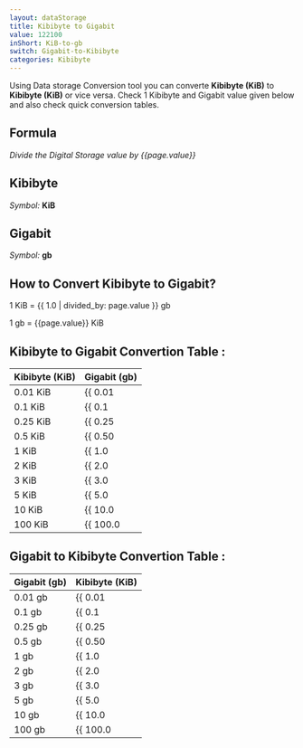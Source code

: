 ```yaml
---
layout: dataStorage
title: Kibibyte to Gigabit
value: 122100
inShort: KiB-to-gb
switch: Gigabit-to-Kibibyte
categories: Kibibyte
---
```


Using Data storage Conversion tool you can converte **Kibibyte (KiB)** to **Kibibyte (KiB)** or vice versa. Check 1 Kibibyte and Gigabit value given below and also check quick conversion tables.

## Formula
*Divide the Digital Storage value by {{page.value}}*

## Kibibyte
*Symbol:* **KiB**

## Gigabit
*Symbol:* **gb**

## How to Convert Kibibyte to Gigabit?

1 KiB = {{ 1.0 | divided_by: page.value }} gb

1 gb = {{page.value}} KiB


## Kibibyte to Gigabit Convertion Table :

| Kibibyte (KiB) | Gigabit (gb) |
| ---- | ---- |
| 0.01 KiB | {{ 0.01 | divided_by: page.value }} gb |
| 0.1 KiB | {{ 0.1 | divided_by: page.value }} gb |
| 0.25 KiB | {{ 0.25 | divided_by: page.value }} gb |
| 0.5 KiB | {{ 0.50 | divided_by: page.value }} gb |
| 1 KiB | {{ 1.0 | divided_by: page.value }} gb |
| 2 KiB | {{ 2.0 | divided_by: page.value }} gb |
| 3 KiB | {{ 3.0 | divided_by: page.value }} gb |
| 5 KiB | {{ 5.0 | divided_by: page.value }} gb |
| 10 KiB | {{ 10.0 | divided_by: page.value }} gb |
| 100 KiB | {{ 100.0 | divided_by: page.value }} gb |

## Gigabit to Kibibyte Convertion Table :

| Gigabit (gb) | Kibibyte (KiB) |
| ---- | ---- |
| 0.01 gb | {{ 0.01 | times: page.value }} KiB |
| 0.1 gb | {{ 0.1 | times: page.value }} KiB |
| 0.25 gb | {{ 0.25 | times: page.value }} KiB |
| 0.5 gb | {{ 0.50 | times: page.value }} KiB |
| 1 gb | {{ 1.0 | times: page.value }} KiB |
| 2 gb | {{ 2.0 | times: page.value }} KiB |
| 3 gb | {{ 3.0 | times: page.value }} KiB |
| 5 gb | {{ 5.0 | times: page.value }} KiB |
| 10 gb | {{ 10.0 | times: page.value }} KiB |
| 100 gb | {{ 100.0 | times: page.value }} KiB |


<script>
document.getElementById('selectInput')[5].selected = true
document.getElementById('selectOutput')[10].selected = true
</script>
